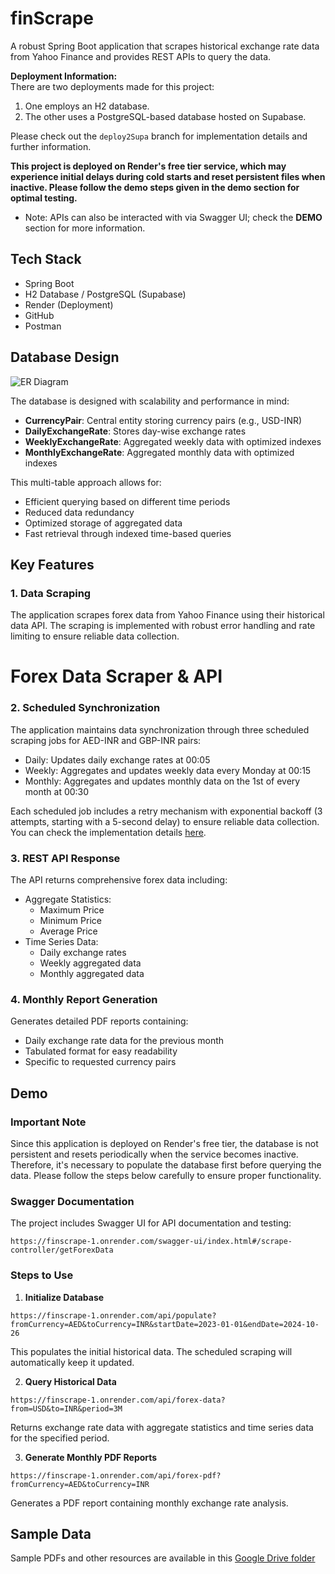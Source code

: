 
# finScrape

A robust Spring Boot application that scrapes historical exchange rate data from Yahoo Finance and provides REST APIs to query the data.

**Deployment Information:**  
There are two deployments made for this project:
1. One employs an H2 database.
2. The other uses a PostgreSQL-based database hosted on Supabase.

Please check out the `deploy2Supa` branch for implementation details and further information.

**This project is deployed on Render's free tier service, which may experience initial delays during cold starts and reset persistent files when inactive. Please follow the demo steps given in the demo section for optimal testing.**

- Note: APIs can also be interacted with via Swagger UI; check the **DEMO** section for more information.

## Tech Stack
- Spring Boot
- H2 Database / PostgreSQL (Supabase)
- Render (Deployment)
- GitHub
- Postman

## Database Design
<img src="https://drive.google.com/uc?id=1hx9nyB9AfAWkUPcBw3upmYLifn9kGIc1" alt="ER Diagram" style="max-width: 100%; height: auto;">

The database is designed with scalability and performance in mind:
- **CurrencyPair**: Central entity storing currency pairs (e.g., USD-INR)
- **DailyExchangeRate**: Stores day-wise exchange rates
- **WeeklyExchangeRate**: Aggregated weekly data with optimized indexes
- **MonthlyExchangeRate**: Aggregated monthly data with optimized indexes

This multi-table approach allows for:
- Efficient querying based on different time periods
- Reduced data redundancy
- Optimized storage of aggregated data
- Fast retrieval through indexed time-based queries

## Key Features

### 1. Data Scraping
The application scrapes forex data from Yahoo Finance using their historical data API. The scraping is implemented with robust error handling and rate limiting to ensure reliable data collection.

# Forex Data Scraper & API

### 2. Scheduled Synchronization
The application maintains data synchronization through three scheduled scraping jobs for AED-INR and GBP-INR pairs:
- Daily: Updates daily exchange rates at 00:05
- Weekly: Aggregates and updates weekly data every Monday at 00:15  
- Monthly: Aggregates and updates monthly data on the 1st of every month at 00:30 

Each scheduled job includes a retry mechanism with exponential backoff (3 attempts, starting with a 5-second delay) to ensure reliable data collection. You can check the implementation details [here](https://github.com/ud4yy/finScrape/blob/main/backend/src/main/java/com/vance/backend/config/ForexSchedulerConfig.java).

### 3. REST API Response
The API returns comprehensive forex data including:
- Aggregate Statistics:
  - Maximum Price
  - Minimum Price
  - Average Price
- Time Series Data:
  - Daily exchange rates
  - Weekly aggregated data
  - Monthly aggregated data

### 4. Monthly Report Generation
Generates detailed PDF reports containing:
- Daily exchange rate data for the previous month
- Tabulated format for easy readability
- Specific to requested currency pairs

## Demo

### Important Note
Since this application is deployed on Render's free tier, the database is not persistent and resets periodically when the service becomes inactive. Therefore, it's necessary to populate the database first before querying the data. Please follow the steps below carefully to ensure proper functionality.

### Swagger Documentation
The project includes Swagger UI for API documentation and testing:
```
https://finscrape-1.onrender.com/swagger-ui/index.html#/scrape-controller/getForexData
```

### Steps to Use

1. **Initialize Database**
```
https://finscrape-1.onrender.com/api/populate?fromCurrency=AED&toCurrency=INR&startDate=2023-01-01&endDate=2024-10-26
```
This populates the initial historical data. The scheduled scraping will automatically keep it updated.

2. **Query Historical Data**
```
https://finscrape-1.onrender.com/api/forex-data?from=USD&to=INR&period=3M
```
Returns exchange rate data with aggregate statistics and time series data for the specified period.

3. **Generate Monthly PDF Reports**
```
https://finscrape-1.onrender.com/api/forex-pdf?fromCurrency=AED&toCurrency=INR
```
Generates a PDF report containing monthly exchange rate analysis.

## Sample Data
Sample PDFs and other resources are available in this [Google Drive folder](https://drive.google.com/drive/folders/1ATk01J0cNIAE8fjzwS5ms4TmENvhWlEQ?usp=sharing)
